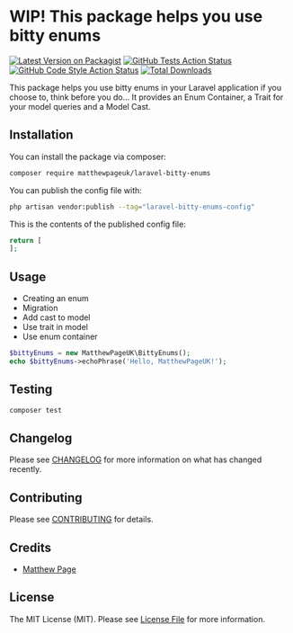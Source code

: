 # WIP!  This package helps you use bitty enums

[![Latest Version on Packagist](https://img.shields.io/packagist/v/matthewpageuk/laravel-bitty-enums.svg?style=flat-square)](https://packagist.org/packages/matthewpageuk/laravel-bitty-enums)
[![GitHub Tests Action Status](https://img.shields.io/github/actions/workflow/status/matthewpageuk/laravel-bitty-enums/run-tests.yml?branch=main&label=tests&style=flat-square)](https://github.com/matthewpageuk/laravel-bitty-enums/actions?query=workflow%3Arun-tests+branch%3Amain)
[![GitHub Code Style Action Status](https://img.shields.io/github/actions/workflow/status/matthewpageuk/laravel-bitty-enums/fix-php-code-style-issues.yml?branch=main&label=code%20style&style=flat-square)](https://github.com/matthewpageuk/laravel-bitty-enums/actions?query=workflow%3A"Fix+PHP+code+style+issues"+branch%3Amain)
[![Total Downloads](https://img.shields.io/packagist/dt/matthewpageuk/laravel-bitty-enums.svg?style=flat-square)](https://packagist.org/packages/matthewpageuk/laravel-bitty-enums)

This package helps you use bitty enums in your Laravel application if you choose to, think before you do... It provides an Enum Container, a Trait for your model queries and a Model Cast.

## Installation

You can install the package via composer:

```bash
composer require matthewpageuk/laravel-bitty-enums
```

You can publish the config file with:

```bash
php artisan vendor:publish --tag="laravel-bitty-enums-config"
```

This is the contents of the published config file:

```php
return [
];
```

## Usage

- Creating an enum
- Migration
- Add cast to model
- Use trait in model
- Use enum container

```php
$bittyEnums = new MatthewPageUK\BittyEnums();
echo $bittyEnums->echoPhrase('Hello, MatthewPageUK!');
```

## Testing

```bash
composer test
```

## Changelog

Please see [CHANGELOG](CHANGELOG.md) for more information on what has changed recently.

## Contributing

Please see [CONTRIBUTING](CONTRIBUTING.md) for details.

## Credits

- [Matthew Page](https://github.com/MatthewPageUK)

## License

The MIT License (MIT). Please see [License File](LICENSE.md) for more information.
